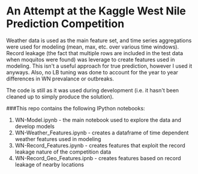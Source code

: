 # An Attempt at the Kaggle West Nile Prediction Competition


Weather data is used as the main feature set, and time series aggregations were used for modeling (mean, max, etc. over various time windows).  Record leakage (the fact that multiple rows are included in the test data when moquitos were found) was leverage to create features used in modeling.  This isn't a useful approach for true prediction, however I used it anyways. Also, no LB tuning was done to account for the year to year differences in WN prevalance or outbreaks.


The code is still as it was used during development (i.e. it hasn't been cleaned up to simply produce the solution).  

###This repo contains the following IPython notebooks:
1.  WN-Model.ipynb - the main notebook used to explore the data and develop models
2.  WN-Weather_Features.ipynb - creates a dataframe of time dependent weather features used in modeling
3.  WN-Record_Features.ipynb - creates features that exploit the record leakage nature of the competition data
4.  WN-Record_Geo_Features.ipnb - creates features based on record leakage of nearby locations
